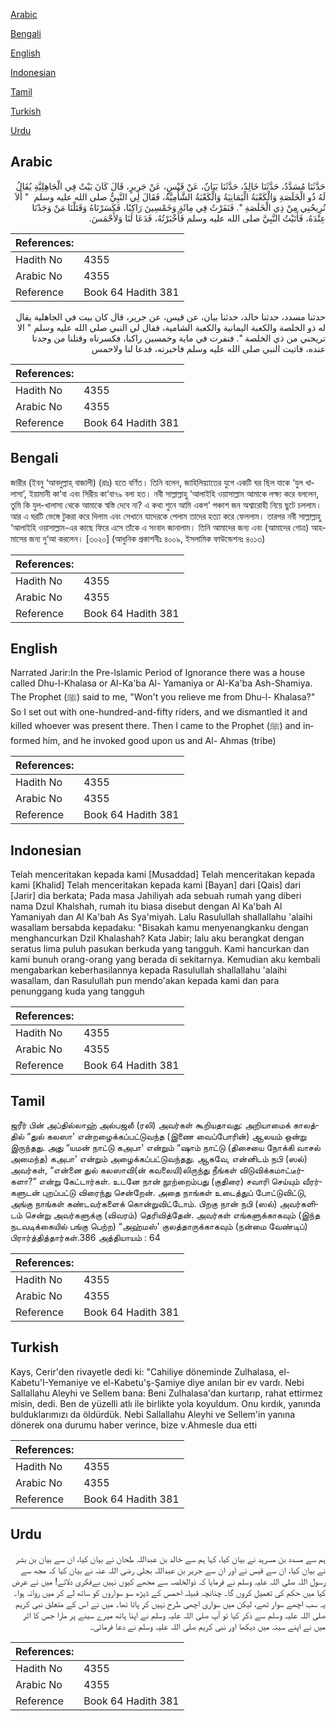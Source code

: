 [Arabic](#arabic)

[Bengali](#bengali)

[English](#english)

[Indonesian](#indonesian)

[Tamil](#tamil)

[Turkish](#turkish)

[Urdu](#urdu)

## Arabic


<div dir="rtl" lang="ar" style={{fontSize:'larger',backgroundColor:'#f8f9fa',padding:20}}>
حَدَّثَنَا مُسَدَّدٌ، حَدَّثَنَا خَالِدٌ، حَدَّثَنَا بَيَانٌ، عَنْ قَيْسٍ، عَنْ جَرِيرٍ، قَالَ كَانَ بَيْتٌ فِي الْجَاهِلِيَّةِ يُقَالُ لَهُ ذُو الْخَلَصَةِ وَالْكَعْبَةُ الْيَمَانِيَةُ وَالْكَعْبَةُ الشَّأْمِيَّةُ، فَقَالَ لِي النَّبِيُّ صلى الله عليه وسلم ‏ "‏ أَلاَ تُرِيحُنِي مِنْ ذِي الْخَلَصَةِ ‏"‏‏.‏ فَنَفَرْتُ فِي مِائَةٍ وَخَمْسِينَ رَاكِبًا، فَكَسَرْنَاهُ وَقَتَلْنَا مَنْ وَجَدْنَا عِنْدَهُ، فَأَتَيْتُ النَّبِيَّ صلى الله عليه وسلم فَأَخْبَرْتُهُ، فَدَعَا لَنَا وَلأَحْمَسَ‏.‏
</div>
<div style={{backgroundColor:'#f8f9fa',padding:20, marginBottom: 10}}><table> <thead> <tr> <th>References:</th> <th></th> </tr> </thead> <tbody><tr><td>Hadith No</td><td>4355</td></tr><tr><td>Arabic No</td><td>4355</td></tr><tr><td>Reference</td><td>Book 64 Hadith 381</td></tr></tbody></table></div>


<div dir="rtl" lang="ar" style={{fontSize:'larger',backgroundColor:'#f8f9fa',padding:20}}>
حدثنا مسدد، حدثنا خالد، حدثنا بيان، عن قيس، عن جرير، قال كان بيت في الجاهلية يقال له ذو الخلصة والكعبة اليمانية والكعبة الشامية، فقال لي النبي صلى الله عليه وسلم " الا تريحني من ذي الخلصة ". فنفرت في ماية وخمسين راكبا، فكسرناه وقتلنا من وجدنا عنده، فاتيت النبي صلى الله عليه وسلم فاخبرته، فدعا لنا ولاحمس
</div>
<div style={{backgroundColor:'#f8f9fa',padding:20, marginBottom: 10}}><table> <thead> <tr> <th>References:</th> <th></th> </tr> </thead> <tbody><tr><td>Hadith No</td><td>4355</td></tr><tr><td>Arabic No</td><td>4355</td></tr><tr><td>Reference</td><td>Book 64 Hadith 381</td></tr></tbody></table></div>

## Bengali


<div dir="ltr" lang="bn" style={{fontSize:'larger',backgroundColor:'#f8f9fa',padding:20}}>
জারীর (ইবনু ‘আবদুল্লাহ্ বাজালী) (রাঃ) হতে বর্ণিত। তিনি বলেন, জাহিলিয়্যাতের যুগে একটি ঘর ছিল যাকে ‘যুল খালাসা’, ইয়ামানী কা‘বা এবং সিরীয় কা‘বা৭৯ বলা হত। নবী সাল্লাল্লাহু ‘আলাইহি ওয়াসাল্লাম আমাকে লক্ষ্য করে বললেন, তুমি কি যুল-খালাসা থেকে আমাকে স্বস্তি দেবে না? এ কথা শুনে আমি একশ’ পঞ্চাশ জন অশ্বারোহী নিয়ে ছুটে চললাম। আর এ ঘরটি ভেঙ্গে টুকরা করে দিলাম এবং সেখানে যাদেরকে পেলাম তাদের হত্যা করে ফেললাম। তারপর নবী সাল্লাল্লাহু ‘আলাইহি ওয়াসাল্লাম-এর কাছে ফিরে এসে তাঁকে এ সংবাদ জানালাম। তিনি আমাদের জন্য এবং (আমাদের গোত্র) আহমাসের জন্য দু‘আ করলেন। [৩০২০] (আধুনিক প্রকাশনীঃ ৪০০৯, ইসলামিক ফাউন্ডেশনঃ ৪০১৩)
</div>
<div style={{backgroundColor:'#f8f9fa',padding:20, marginBottom: 10}}><table> <thead> <tr> <th>References:</th> <th></th> </tr> </thead> <tbody><tr><td>Hadith No</td><td>4355</td></tr><tr><td>Arabic No</td><td>4355</td></tr><tr><td>Reference</td><td>Book 64 Hadith 381</td></tr></tbody></table></div>

## English


<div dir="ltr" lang="en" style={{fontSize:'larger',backgroundColor:'#f8f9fa',padding:20}}>
Narrated Jarir:In the Pre-lslamic Period of Ignorance there was a house called Dhu-l-Khalasa or Al-Ka'ba Al- Yamaniya or Al-Ka'ba Ash-Shamiya. The Prophet (ﷺ) said to me, "Won't you relieve me from Dhu-l- Khalasa?" So I set out with one-hundred-and-fifty riders, and we dismantled it and killed whoever was present there. Then I came to the Prophet (ﷺ) and informed him, and he invoked good upon us and Al- Ahmas (tribe)
</div>
<div style={{backgroundColor:'#f8f9fa',padding:20, marginBottom: 10}}><table> <thead> <tr> <th>References:</th> <th></th> </tr> </thead> <tbody><tr><td>Hadith No</td><td>4355</td></tr><tr><td>Arabic No</td><td>4355</td></tr><tr><td>Reference</td><td>Book 64 Hadith 381</td></tr></tbody></table></div>

## Indonesian


<div dir="ltr" lang="id" style={{fontSize:'larger',backgroundColor:'#f8f9fa',padding:20}}>
Telah menceritakan kepada kami [Musaddad] Telah menceritakan kepada kami [Khalid] Telah menceritakan kepada kami [Bayan] dari [Qais] dari [Jarir] dia berkata; Pada masa Jahiliyah ada sebuah rumah yang diberi nama Dzul Khalshah, rumah itu biasa disebut dengan Al Ka'bah Al Yamaniyah dan Al Ka'bah As Sya'miyah. Lalu Rasulullah shallallahu 'alaihi wasallam bersabda kepadaku: "Bisakah kamu menyenangkanku dengan menghancurkan Dzil Khalashah? Kata Jabir; lalu aku berangkat dengan seratus lima puluh pasukan berkuda yang tangguh. Kami hancurkan dan kami bunuh orang-orang yang berada di sekitarnya. Kemudian aku kembali mengabarkan keberhasilannya kepada Rasulullah shallallahu 'alaihi wasallam, dan Rasulullah pun mendo'akan kepada kami dan para penunggang kuda yang tangguh
</div>
<div style={{backgroundColor:'#f8f9fa',padding:20, marginBottom: 10}}><table> <thead> <tr> <th>References:</th> <th></th> </tr> </thead> <tbody><tr><td>Hadith No</td><td>4355</td></tr><tr><td>Arabic No</td><td>4355</td></tr><tr><td>Reference</td><td>Book 64 Hadith 381</td></tr></tbody></table></div>

## Tamil


<div dir="ltr" lang="ta" style={{fontSize:'larger',backgroundColor:'#f8f9fa',padding:20}}>
ஜரீர் பின் அப்தில்லாஹ் அல்பஜலீ (ரலி) அவர்கள் கூறியதாவது: அறியாமைக் காலத்தில் “துல் கலஸா' என்றழைக்கப்பட்டுவந்த (இணை வைப்போரின்) ஆலயம் ஒன்று இருந்தது. அது “யமன் நாட்டு கஅபா' என்றும் “ஷாம் நாட்டு (திசையை நோக்கி வாசல் அமைந்த) கஅபா' என்றும் அழைக்கப்பட்டுவந்தது. ஆகவே, என்னிடம் நபி (ஸல்) அவர்கள், “என்னை துல் கலஸாவி(ன் கவலையி)லிருந்து நீங்கள் விடுவிக்கமாட்டீர்களா?” என்று கேட்டார்கள். உடனே நான் நூற்றைம்பது (குதிரை) சவாரி செய்யும் வீரர்களுடன் புறப்பட்டு விரைந்து சென்றேன். அதை நாங்கள் உடைத்துப் போட்டுவிட்டு, அங்கு நாங்கள் கண்டவர்களைக் கொன்றுவிட்டோம். பிறகு நான் நபி (ஸல்) அவர்களிடம் சென்று அவர்களுக்கு (விவரம்) தெரிவித்தேன். அவர்கள் எங்களுக்காகவும் (இந்த நடவடிக்கையில் பங்கு பெற்ற) “அஹ்மஸ்' குலத்தாருக்காகவும் (நன்மை வேண்டிப்) பிரார்த்தித்தார்கள்.386 அத்தியாயம் : 64
</div>
<div style={{backgroundColor:'#f8f9fa',padding:20, marginBottom: 10}}><table> <thead> <tr> <th>References:</th> <th></th> </tr> </thead> <tbody><tr><td>Hadith No</td><td>4355</td></tr><tr><td>Arabic No</td><td>4355</td></tr><tr><td>Reference</td><td>Book 64 Hadith 381</td></tr></tbody></table></div>

## Turkish


<div dir="ltr" lang="tr" style={{fontSize:'larger',backgroundColor:'#f8f9fa',padding:20}}>
Kays, Cerir'den rivayetle dedi ki: "Cahiliye döneminde Zulhalasa, el-Kabetu'I-Yemaniye ve el-Kabetu'ş-Şamiye diye anılan bir ev vardı. Nebi Sallallahu Aleyhi ve Sellem bana: Beni Zulhalasa'dan kurtarıp, rahat ettirmez misin, dedi. Ben de yüzelli atlı ile birlikte yola koyuldum. Onu kırdık, yanında bulduklarımızı da öldürdük. Nebi Sallallahu Aleyhi ve Sellem'in yanına dönerek ona durumu haber verince, bize v.Ahmesle dua etti
</div>
<div style={{backgroundColor:'#f8f9fa',padding:20, marginBottom: 10}}><table> <thead> <tr> <th>References:</th> <th></th> </tr> </thead> <tbody><tr><td>Hadith No</td><td>4355</td></tr><tr><td>Arabic No</td><td>4355</td></tr><tr><td>Reference</td><td>Book 64 Hadith 381</td></tr></tbody></table></div>

## Urdu


<div dir="rtl" lang="ur" style={{fontSize:'larger',backgroundColor:'#f8f9fa',padding:20}}>
ہم سے مسدد بن مسرہد نے بیان کیا، کہا ہم سے خالد بن عبداللہ طحان نے بیان کیا، ان سے بیان بن بشر نے بیان کیا، ان سے قیس نے اور ان سے جریر بن عبداللہ بجلی رضی اللہ عنہ نے بیان کیا کہ مجھ سے رسول اللہ صلی اللہ علیہ وسلم نے فرمایا کہ ذوالخلصہ سے مجھے کیوں نہیں بےفکری دلاتے! میں نے عرض کیا میں حکم کی تعمیل کروں گا۔ چنانچہ قبیلہ احمس کے ڈیڑھ سو سواروں کو ساتھ لے کر میں روانہ ہوا۔ یہ سب اچھے سوار تھے، لیکن میں سواری اچھی طرح نہیں کر پاتا تھا۔ میں نے اس کے متعلق نبی کریم صلی اللہ علیہ وسلم سے ذکر کیا تو آپ صلی اللہ علیہ وسلم نے اپنا ہاتھ میرے سینے پر مارا جس کا اثر میں نے اپنے سینہ میں دیکھا اور نبی کریم صلی اللہ علیہ وسلم نے دعا فرمائی۔
</div>
<div style={{backgroundColor:'#f8f9fa',padding:20, marginBottom: 10}}><table> <thead> <tr> <th>References:</th> <th></th> </tr> </thead> <tbody><tr><td>Hadith No</td><td>4355</td></tr><tr><td>Arabic No</td><td>4355</td></tr><tr><td>Reference</td><td>Book 64 Hadith 381</td></tr></tbody></table></div>